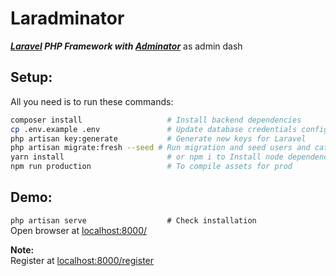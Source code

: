 # Laradminator
**_[Laravel](https://laravel.com/) PHP Framework with [Adminator](https://github.com/puikinsh/Adminator-admin-dashboard)_**  as admin dash


## Setup:
All you need is to run these commands:
```bash
composer install                   # Install backend dependencies
cp .env.example .env               # Update database credentials configuration
php artisan key:generate           # Generate new keys for Laravel
php artisan migrate:fresh --seed # Run migration and seed users and categories for testing
yarn install                       # or npm i to Install node dependencies
npm run production                 # To compile assets for prod
```


## Demo:
`php artisan serve                  # Check installation`  
Open browser at [localhost:8000/](http://localhost:8000/) 

**Note:**  
Register at [localhost:8000/register](http://localhost:8000/register)

